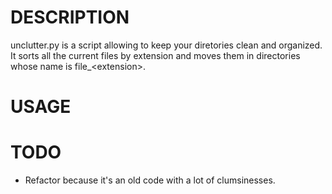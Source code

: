 # DESCRIPTION

unclutter.py is a script allowing to keep your diretories clean and organized.
It sorts all the current files by extension and moves them in directories whose
name is file\_\<extension\>.


# USAGE

# TODO

* Refactor because it's an old code with a lot of clumsinesses.

